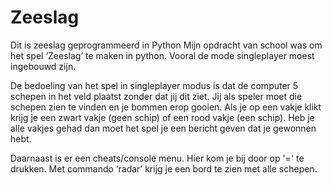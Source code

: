 # Zeeslag
Dit is zeeslag geprogrammeerd in Python
Mijn opdracht van school was om het spel ‘Zeeslag’ te maken in python. Vooral de mode singleplayer moest ingebouwd zijn.

De bedoeling van het spel in singleplayer modus is dat de computer 5 schepen in het veld plaatst zonder dat jij dit ziet. Jij als speler moet die schepen zien te vinden en je bommen erop gooien. Als je op een vakje klikt krijg je een zwart vakje (geen schip) of een rood vakje (een schip). Heb je alle vakjes gehad dan moet het spel je een bericht geven dat je gewonnen hebt.

Daarnaast is er een cheats/console menu. Hier kom je bij door op '=' te drukken. Met commando ‘radar’ krijg je een bord te zien met alle schepen.
